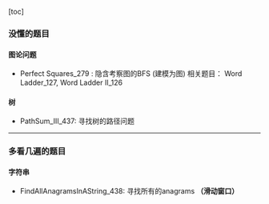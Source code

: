 [toc]

### 没懂的题目

#### 图论问题
- Perfect Squares_279 : 隐含考察图的BFS (建模为图)
相关题目： Word Ladder_127, Word Ladder II_126


#### 树
- PathSum_III_437: 寻找树的路径问题



---
### 多看几遍的题目

#### 字符串
- FindAllAnagramsInAString_438: 寻找所有的anagrams **（滑动窗口）**

